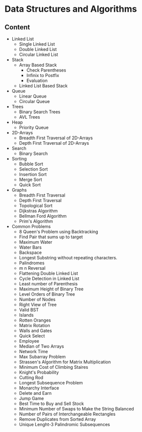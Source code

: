 # Data Structures and Algorithms

## Content
  * Linked List
     - Single Linked List
     - Double Linked List
     - Circular Linked List
  * Stack
     - Array Based Stack
          - Check Parentheses
          - Infinix to Postfix
          - Evaluation
     - Linked List Based Stack
  * Queue
     - Linear Queue
     - Circular Queue
  * Trees
     - Binary Search Trees
     - AVL Trees
  * Heap
     - Priority Queue
  * 2D-Arrays
     - Breadth First Traversal of 2D-Arrays
     - Depth First Traversal of 2D-Arrays
  * Search
     - Binary Search
  * Sorting
     - Bubble Sort
     - Selection Sort
     - Insertion Sort
     - Merge Sort
     - Quick Sort
  * Graphs
     - Breadth First Traversal
     - Depth First Traversal
     - Topological Sort
     - Dijkstras Algorithm
     - Bellman Ford Algorithm
     - Prim's Algorithm
  * Common Problems
     - 8 Queen's Problem using Backtracking
     - Find Pair that sums up to target
     - Maximum Water
     - Water Bars
     - Backspace
     - Longest Substring without repeating characters.
     - Palindromes
     - m n Reversal
     - Flattening Double Linked List
     - Cycle Detection in Linked List
     - Least number of Parenthesis
     - Maximum Height of Binary Tree
     - Level Orders of Binary Tree
     - Number of Nodes
     - Right View of Tree
     - Valid BST
     - Islands
     - Rotten Oranges
     - Matrix Rotation
     - Walls and Gates
     - Quick Select
     - Employee
     - Median of Two Arrays
     - Network Time
     - Max Subarray Problem
     - Strassen's Algorithm for Matrix Multiplication
     - Minimum Cost of Climbing Staires
     - Knight's Probability
     - Cutting Rod
     - Longest Subsequence Problem
     - Monarchy Interface
     - Delete and Earn
     - Jump Game
     - Best Time to Buy and Sell Stock
     - Minimum Number of Swaps to Make the String Balanced
     - Number of Pairs of Interchangeable Rectangles
     - Remove Duplicates from Sorted Array
     - Unique Lenght-3 Palindromic Subsequences